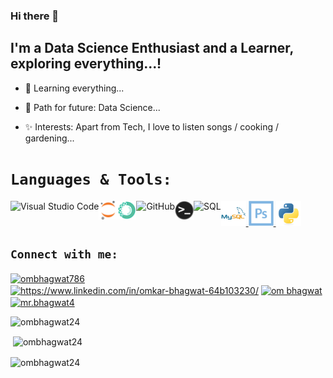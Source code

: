 ### Hi there 👋

## I'm a Data Science Enthusiast and a Learner, exploring everything...!


- 🌱 Learning everything...

- 🎯 Path for future: Data Science...

- ✨ Interests: Apart from Tech, I love to listen songs / cooking / gardening...


# `Languages & Tools:`
<img align="left" alt="Visual Studio Code" height="30" src="https://raw.githubusercontent.com/habc0d3r/0th-project/master/icons8-visual-studio-code-2019.svg" />
<img align="left" alt="Jupyter Notebook" height="30" src="https://raw.githubusercontent.com/habc0d3r/images-repo/master/jupyter_logo_icon_169452.svg" />
<img align="left" alt="Anaconda" height="30" src="https://raw.githubusercontent.com/habc0d3r/images-repo/master/icons8-anaconda.svg" />
<img align="left" alt="GitHub" height="30" src="https://raw.githubusercontent.com/habc0d3r/0th-project/master/icons8-github.svg" />
<img align="left" alt="Terminal" height="30" src="https://raw.githubusercontent.com/github/explore/80688e429a7d4ef2fca1e82350fe8e3517d3494d/topics/terminal/terminal.png" />
<img align="left" alt="SQL" height="30" src="https://raw.githubusercontent.com/habc0d3r/0th-project/master/icons8-sql-96.png" /> 
<p align="left"> <a href="https://www.mysql.com/" target="_blank" rel="noreferrer"> <img src="https://raw.githubusercontent.com/devicons/devicon/master/icons/mysql/mysql-original-wordmark.svg" alt="mysql" width="40" height="40"/> </a> <a href="https://www.photoshop.com/en" target="_blank" rel="noreferrer"> <img src="https://raw.githubusercontent.com/devicons/devicon/master/icons/photoshop/photoshop-line.svg" alt="photoshop" width="40" height="40"/> </a> <a href="https://www.python.org" target="_blank" rel="noreferrer"> <img src="https://raw.githubusercontent.com/devicons/devicon/master/icons/python/python-original.svg" alt="python" width="40" height="40"/> </a> </p>


## `Connect with me:`
<p align="left">
<a href="https://twitter.com/ombhagwat786" target="blank"><img align="center" src="https://raw.githubusercontent.com/rahuldkjain/github-profile-readme-generator/master/src/images/icons/Social/twitter.svg" alt="ombhagwat786" height="30" width="40" /></a>
  <a href="https://linkedin.com/in/https://www.linkedin.com/in/omkar-bhagwat-64b103230" target="blank"><img align="center" src="https://raw.githubusercontent.com/rahuldkjain/github-profile-readme-generator/master/src/images/icons/Social/linked-in-alt.svg" alt="https://www.linkedin.com/in/omkar-bhagwat-64b103230/" height="30" width="40" /></a>
  <a href="https://fb.com/om bhagwat" target="blank"><img align="center" src="https://raw.githubusercontent.com/rahuldkjain/github-profile-readme-generator/master/src/images/icons/Social/facebook.svg" alt="om bhagwat" height="30" width="40" /></a>
  <a href="https://instagram.com/mr.bhagwat4" target="blank"><img align="center" src="https://raw.githubusercontent.com/rahuldkjain/github-profile-readme-generator/master/src/images/icons/Social/instagram.svg" alt="mr.bhagwat4" height="30" width="40" /></a>
</p>

<p align="left"> <img src="https://komarev.com/ghpvc/?username=ombhagwat24&label=Profile%20views&color=0e75b6&style=flat" alt="ombhagwat24" /> </p>

<p>&nbsp;<img align="center" src="https://github-readme-stats.vercel.app/api?username=ombhagwat24&show_icons=true&locale=en" alt="ombhagwat24" /></p>

<p><img align="center" src="https://github-readme-streak-stats.herokuapp.com/?user=ombhagwat24&" alt="ombhagwat24" /></p>
